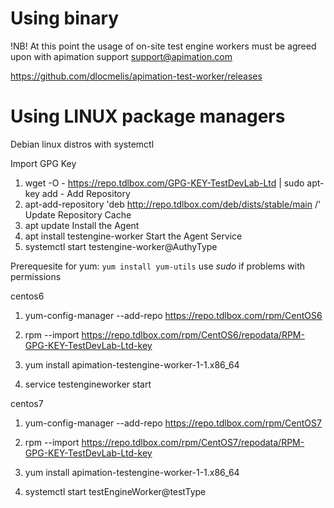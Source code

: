 # Using binary

!NB!
At this point the usage of on-site test engine workers must be agreed upon with apimation support
support@apimation.com

https://github.com/dlocmelis/apimation-test-worker/releases


# Using LINUX package managers

Debian linux distros with systemctl

Import GPG Key
1. wget -O - https://repo.tdlbox.com/GPG-KEY-TestDevLab-Ltd | sudo apt-key add -
Add Repository
2. apt-add-repository 'deb http://repo.tdlbox.com/deb/dists/stable/main /'
Update Repository Cache
3. apt update
Install the Agent
4. apt install testengine-worker
Start the Agent Service
5. systemctl start testengine-worker@AuthyType


Prerequesite for yum:
`yum install yum-utils`
use *sudo* if problems with permissions

centos6

1. yum-config-manager --add-repo https://repo.tdlbox.com/rpm/CentOS6

2. rpm --import https://repo.tdlbox.com/rpm/CentOS6/repodata/RPM-GPG-KEY-TestDevLab-Ltd-key

3. yum install apimation-testengine-worker-1-1.x86_64

4. service testengineworker start




centos7

1. yum-config-manager --add-repo https://repo.tdlbox.com/rpm/CentOS7

2. rpm --import https://repo.tdlbox.com/rpm/CentOS7/repodata/RPM-GPG-KEY-TestDevLab-Ltd-key

3. yum install apimation-testengine-worker-1-1.x86_64

4. systemctl start testEngineWorker@testType
